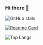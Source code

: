 ### Hi there 👋

![GitHub stats](https://github-readme-stats-eight-alpha-35.vercel.app/api?username=antoniojunnior&show_icons=true&theme=radical&locale=pt-br&show=reviews,discussions_answered)

[![Readme Card](https://github-readme-stats-eight-alpha-35.vercel.app/api/pin/?username=antoniojunnior&repo=antoniojunnior&theme=radical&locale=pt-br)](https://github.com/antoniojunnior/antoniojunnior)

![Top Langs](https://github-readme-stats-eight-alpha-35.vercel.app/api/top-langs/?username=antoniojunnior&layout=compact&theme=radical&locale=pt-br)



